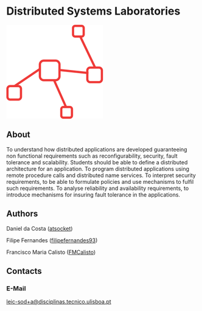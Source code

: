 # Distributed Systems Laboratories

<img src="assets/icon-design.png" alt="Distributed Systems" align="center"/>

## About

To understand how distributed applications are developed guaranteeing non functional requirements such as reconfigurability, security, fault tolerance and scalability. Students should be able to define a distributed architecture for an application. To program distributed applications using remote procedure calls and distributed name services. To interpret security requirements, to be able to formulate policies and use mechanisms to fulfil such requirements. To analyse reliability and availability requirements, to introduce mechanisms for insuring fault tolerance in the applications.

## Authors

Daniel da Costa ([atsocket](https://github.com/atsoket))

Filipe Fernandes ([filipefernandes93](https://github.com/filipefernandes93))

Francisco Maria Calisto ([FMCalisto](https://github.com/filipefernandes93))

## Contacts

### E-Mail

leic-sod+a@disciplinas.tecnico.ulisboa.pt
